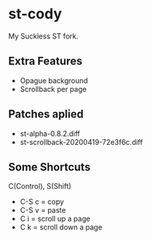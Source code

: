 # st-cody
My Suckless ST fork.
## Extra Features
- Opague background
- Scrollback per page
## Patches aplied
- st-alpha-0.8.2.diff
- st-scrollback-20200419-72e3f6c.diff
## Some Shortcuts
C(Control), S(Shift)
- C-S c = copy
- C-S v = paste
- C i = scroll up a page
- C k = scroll down a page
